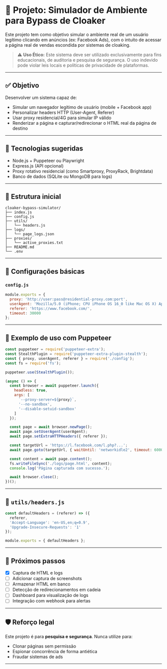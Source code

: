 # 📂 Projeto: Simulador de Ambiente para Bypass de Cloaker

Este projeto tem como objetivo simular o ambiente real de um usuário legítimo clicando em anúncios (ex: Facebook Ads), com o intuito de acessar a página real de vendas escondida por sistemas de cloaking.

> ⚠️ **Uso Ético:** Este sistema deve ser utilizado exclusivamente para fins educacionais, de auditoria e pesquisa de segurança. O uso indevido pode violar leis locais e políticas de privacidade de plataformas.

---

## ✅ Objetivo
Desenvolver um sistema capaz de:
- Simular um navegador legítimo de usuário (mobile + Facebook app)
- Personalizar headers HTTP (User-Agent, Referer)
- Usar proxy residencial/4G para simular IP válido
- Renderizar a página e capturar/redirecionar o HTML real da página de destino

---

## 🧰 Tecnologias sugeridas

- Node.js + Puppeteer ou Playwright
- Express.js (API opcional)
- Proxy rotativo residencial (como Smartproxy, ProxyRack, Brightdata)
- Banco de dados (SQLite ou MongoDB para logs)

---

## 📁 Estrutura inicial

```
cloaker-bypass-simulator/
├── index.js
├── config.js
├── utils/
│   └── headers.js
├── logs/
│   └── page_logs.json
├── proxies/
│   └── active_proxies.txt
├── README.md
└── .env
```

---

## 🔧 Configurações básicas

### `config.js`
```js
module.exports = {
  proxy: 'http://user:pass@residential-proxy.com:port',
  userAgent: 'Mozilla/5.0 (iPhone; CPU iPhone OS 16_0 like Mac OS X) AppleWebKit/605.1.15 (KHTML, like Gecko) Mobile/15E148 [FBAN/FBIOS;FBAV/379.0.0.30.112]',
  referer: 'https://www.facebook.com/',
  timeout: 30000
};
```

---

## 🧪 Exemplo de uso com Puppeteer
```js
const puppeteer = require('puppeteer-extra');
const StealthPlugin = require('puppeteer-extra-plugin-stealth');
const { proxy, userAgent, referer } = require('./config');
const fs = require('fs');

puppeteer.use(StealthPlugin());

(async () => {
  const browser = await puppeteer.launch({
    headless: true,
    args: [
      `--proxy-server=${proxy}`,
      '--no-sandbox',
      '--disable-setuid-sandbox'
    ]
  });

  const page = await browser.newPage();
  await page.setUserAgent(userAgent);
  await page.setExtraHTTPHeaders({ referer });

  const targetUrl = 'https://l.facebook.com/l.php?...';
  await page.goto(targetUrl, { waitUntil: 'networkidle2', timeout: 60000 });

  const content = await page.content();
  fs.writeFileSync('./logs/page.html', content);
  console.log('Página capturada com sucesso.');

  await browser.close();
})();
```

---

## 📄 `utils/headers.js`
```js
const defaultHeaders = (referer) => ({
  referer,
  'Accept-Language': 'en-US,en;q=0.9',
  'Upgrade-Insecure-Requests': '1'
});

module.exports = { defaultHeaders };
```

---

## 📌 Próximos passos
- [x] Captura de HTML e logs
- [ ] Adicionar captura de screenshots
- [ ] Armazenar HTML em banco
- [ ] Detecção de redirecionamentos em cadeia
- [ ] Dashboard para visualização de logs
- [ ] Integração com webhook para alertas

---

## 🛡️ Reforço legal
Este projeto é para **pesquisa e segurança**. Nunca utilize para:
- Clonar páginas sem permissão
- Espionar concorrência de forma antiética
- Fraudar sistemas de ads

---
